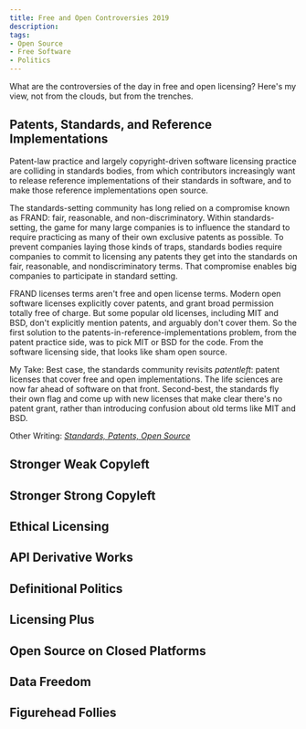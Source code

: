 ```yaml
---
title: Free and Open Controversies 2019
description:
tags:
- Open Source
- Free Software
- Politics
---
```


What are the controversies of the day in free and open licensing?  Here's my view, not from the clouds, but from the trenches.

<h2 id="patents">Patents, Standards, and Reference Implementations</h2>
Patent-law practice and largely copyright-driven software licensing practice are colliding in standards bodies, from which contributors increasingly want to release reference implementations of their standards in software, and to make those reference implementations open source.

The standards-setting community has long relied on a compromise known as FRAND: fair, reasonable, and non-discriminatory.  Within standards-setting, the game for many large companies is to influence the standard to require practicing as many of their own exclusive patents as possible.  To prevent companies laying those kinds of traps, standards bodies require companies to commit to licensing any patents they get into the standards on fair, reasonable, and nondiscriminatory terms.  That compromise enables big companies to participate in standard setting.

FRAND licenses terms aren't free and open license terms.  Modern open software licenses explicitly cover patents, and grant broad permission totally free of charge.  But some popular old licenses, including MIT and BSD, don't explicitly mention patents, and arguably don't cover them.  So the first solution to the patents-in-reference-implementations problem, from the patent practice side, was to pick MIT or BSD for the code.  From the software licensing side, that looks like sham open source.

My Take:  Best case, the standards community revisits _patentleft_: patent licenses that cover free and open implementations.  The life sciences are now far ahead of software on that front.  Second-best, the standards fly their own flag and come up with new licenses that make clear there's no patent grant, rather than introducing confusion about old terms like MIT and BSD.

Other Writing: [_Standards, Patents, Open Source_](https://writing.kemitchell.com/2019/10/03/Open-Standards.html)

<h2 id="weak">Stronger Weak Copyleft</h2>
<!-- SSPL -->

<h2 id="strong">Stronger Strong Copyleft</h2>
<!-- Parity -->

<h2 id="ethical">Ethical Licensing</h2>
<!-- NoHarm -->

<!-- ICE -->

<h2 id="api">API Derivative Works</h2>
<!-- Oracle v. Google -->

<h2 id="definition">Definitional Politics</h2>
<!-- "open source" and "free software" -->

<!-- OSD and What is Free Software? -->

<!-- Emke submitting to OSI -->

<!-- trademarks -->

<!-- standards technocracy -->

<!-- proper lexicography -->

<h2 id="governance">Licensing Plus</h2>
<!-- community-driven -->

<h2 id="platforms">Open Source on Closed Platforms</h2>
<!-- Microsoft GitHub -->

<!-- GitLab -->

<!-- sr.ht -->

<!-- plain git, Scuttlebutt -->

<h2 id="data">Data Freedom</h2>
<!-- CAL -->

<!-- GDPR -->

<!-- CCPA -->

<h2 id="figurehead">Figurehead Follies</h2>
<!-- RMS -->

<!-- ESR -->

<!-- Perens? -->
